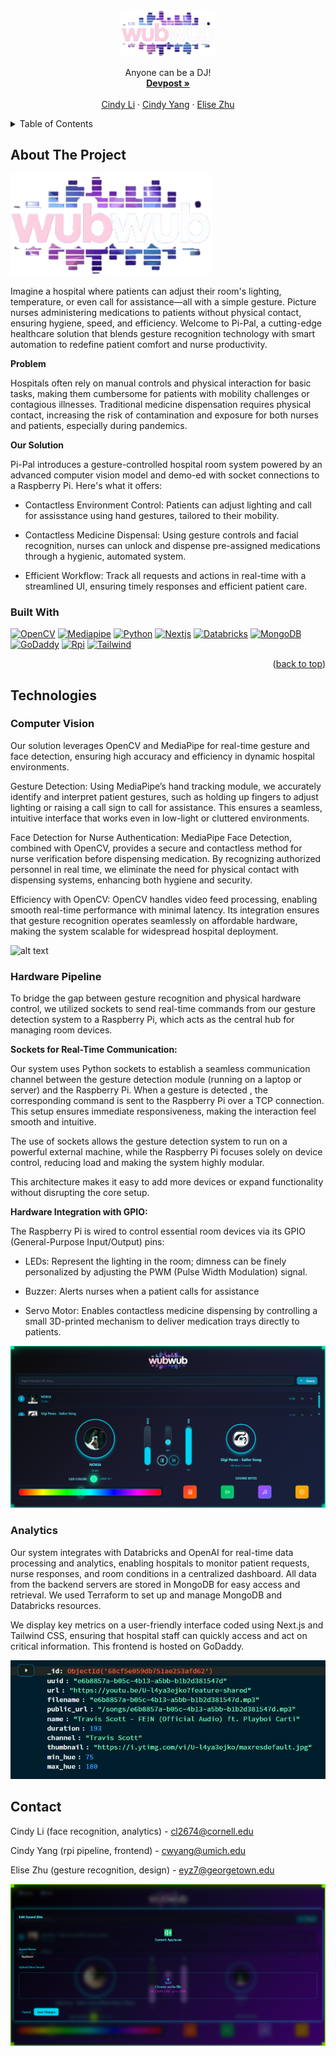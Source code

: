 
<a name="readme-top"></a>
<!-- PROJECT LOGO -->
<br />
<div align="center">
    <img src="image.png" alt="Logo" height="75">

  <p align="center">
    Anyone can be a DJ!
    <br />
    <a href="https://devpost.com/software/wubwub"><strong>Devpost »</strong></a>
    <br />
    <br />
    <a href="https://www.linkedin.com/in/cindy-li-569a30187/">Cindy Li</a>
    ·
    <a href="https://www.linkedin.com/in/2023cyang/">Cindy Yang</a>
    ·
    <a href="https://www.linkedin.com/in/elise-yz/">Elise Zhu</a>
  </p>
</div>



<!-- TABLE OF CONTENTS -->
<details>
  <summary>Table of Contents</summary>
  <ol>
    <li>
      <a href="#about-the-project">About The Project</a>
      <ul>
        <li><a href="#built-with">Built With</a></li>
      </ul>
    </li>
    <li>
      <a href="#technologies">Technologies</a>
      <ul>
        <li><a href="#roboflow">Roboflow</a></li>
        <li><a href="#streamlit">Streamlit</a></li>
        <li><a href="#matlab">Matlab</a></li>
        <li><a href="#optimizations">Optimizations</a></li>
      </ul>
    </li>
    <li><a href="#contact">Contact</a></li>
    <li><a href="#acknowledgments">Acknowledgments</a></li>
  </ol>
</details>



<!-- ABOUT THE PROJECT -->
## About The Project

![alt text](image.png)

Imagine a hospital where patients can adjust their room's lighting, temperature, or even call for assistance—all with a simple gesture. Picture nurses administering medications to patients without physical contact, ensuring hygiene, speed, and efficiency. Welcome to Pi-Pal, a cutting-edge healthcare solution that blends gesture recognition technology with smart automation to redefine patient comfort and nurse productivity.

**Problem**

Hospitals often rely on manual controls and physical interaction for basic tasks, making them cumbersome for patients with mobility challenges or contagious illnesses.
Traditional medicine dispensation requires physical contact, increasing the risk of contamination and exposure for both nurses and patients, especially during pandemics.

**Our Solution**

Pi-Pal introduces a gesture-controlled hospital room system powered by an advanced computer vision model and demo-ed with socket connections to a Raspberry Pi. Here's what it offers:

- Contactless Environment Control: Patients can adjust lighting and call for assisstance using hand gestures, tailored to their mobility.

- Contactless Medicine Dispensal: Using gesture controls and facial recognition, nurses can unlock and dispense pre-assigned medications through a hygienic, automated system.

- Efficient Workflow: Track all requests and actions in real-time with a streamlined UI, ensuring timely responses and efficient patient care.

### Built With

[![OpenCV][OpenCV]][OpenCV-url]
[![Mediapipe][Mediapipe]][Mediapipe-url]
[![Python][Python]][Python-url]
[![Nextjs][Nextjs]][Nextjs-url]
[![Databricks][Databricks]][Databricks-url]
[![MongoDB][MongoDB]][MongoDB-url]
[![GoDaddy][GoDaddy]][GoDaddy-url]
[![Rpi][Rpi]][Rpi-url]
[![Tailwind][Tailwind]][Tailwind-url]


<p align="right">(<a href="#readme-top">back to top</a>)</p>



<!-- GETTING STARTED -->
## Technologies

### Computer Vision

Our solution leverages OpenCV and MediaPipe for real-time gesture and face detection, ensuring high accuracy and efficiency in dynamic hospital environments.

Gesture Detection: Using MediaPipe’s hand tracking module, we accurately identify and interpret patient gestures, such as holding up fingers to adjust lighting or raising a call sign to call for assistance. This ensures a seamless, intuitive interface that works even in low-light or cluttered environments.

Face Detection for Nurse Authentication: MediaPipe Face Detection, combined with OpenCV, provides a secure and contactless method for nurse verification before dispensing medication. By recognizing authorized personnel in real time, we eliminate the need for physical contact with dispensing systems, enhancing both hygiene and security.

Efficiency with OpenCV: OpenCV handles video feed processing, enabling smooth real-time performance with minimal latency. Its integration ensures that gesture recognition operates seamlessly on affordable hardware, making the system scalable for widespread hospital deployment.

![alt text](image.jpg)

### Hardware Pipeline

To bridge the gap between gesture recognition and physical hardware control, we utilized sockets to send real-time commands from our gesture detection system to a Raspberry Pi, which acts as the central hub for managing room devices.

**Sockets for Real-Time Communication:**

Our system uses Python sockets to establish a seamless communication channel between the gesture detection module (running on a laptop or server) and the Raspberry Pi.
When a gesture is detected , the corresponding command is sent to the Raspberry Pi over a TCP connection. This setup ensures immediate responsiveness, making the interaction feel smooth and intuitive.

The use of sockets allows the gesture detection system to run on a powerful external machine, while the Raspberry Pi focuses solely on device control, reducing load and making the system highly modular.

This architecture makes it easy to add more devices or expand functionality without disrupting the core setup.

**Hardware Integration with GPIO:**

The Raspberry Pi is wired to control essential room devices via its GPIO (General-Purpose Input/Output) pins:

- LEDs: Represent the lighting in the room; dimness can be finely personalized by adjusting the PWM (Pulse Width Modulation) signal.

- Buzzer: Alerts nurses when a patient calls for assistance

- Servo Motor: Enables contactless medicine dispensing by controlling a small 3D-printed mechanism to deliver medication trays directly to patients.

![alt text](image-1.png)

### Analytics

Our system integrates with Databricks and OpenAI for real-time data processing and analytics, enabling hospitals to monitor patient requests, nurse responses, and room conditions in a centralized dashboard. All data from the backend servers are stored in MongoDB for easy access and retrieval. We used Terraform to set up and manage MongoDB and Databricks resources.

We display key metrics on a user-friendly interface coded using Next.js and Tailwind CSS, ensuring that hospital staff can quickly access and act on critical information. This frontend is hosted on GoDaddy.

![alt text](image-4.png)

<!-- CONTACT -->
## Contact

Cindy Li (face recognition, analytics) - cl2674@cornell.edu

Cindy Yang (rpi pipeline, frontend) - cwyang@umich.edu

Elise Zhu (gesture recognition, design) - eyz7@georgetown.edu

![alt text](image-3.png)


<!-- MARKDOWN LINKS & IMAGES -->
<!-- https://www.markdownguide.org/basic-syntax/#reference-style-links -->
[OpenCV]: https://img.shields.io/badge/opencv-5C3EE8?style=for-the-badge&logo=opencv&logoColor=white
[OpenCV-url]: https://opencv.org/
[Mediapipe]: https://img.shields.io/badge/mediapipe-0097A7?style=for-the-badge&logo=mediapipe&logoColor=white
[Mediapipe-url]: https://github.com/google-ai-edge/mediapipe
[Python]: https://img.shields.io/badge/Python-3776AB?style=for-the-badge&logo=python&logoColor=white
[Python-url]: https://www.python.org/
[Nextjs]: https://img.shields.io/badge/Nextjs-000000?style=for-the-badge&logo=Next.js&logoColor=white
[Nextjs-url]: https://nextjs.org/
[Databricks]: https://img.shields.io/badge/databricks-FF3621?style=for-the-badge&logo=Databricks&logoColor=white
[Databricks-url]: https://www.databricks.com/product/open-source
[MongoDB]: https://img.shields.io/badge/MongoDB-47A248?style=for-the-badge&logo=MongoDB&logoColor=white
[MongoDB-url]: https://www.mongodb.com/
[GoDaddy]: https://img.shields.io/badge/GoDaddy-1BDBDB?style=for-the-badge&logo=GoDaddy&logoColor=white
[GoDaddy-url]: https://www.godaddy.com/
[Rpi]: https://img.shields.io/badge/RaspberryPi-A22846?style=for-the-badge&logo=Raspberry-Pi&logoColor=white
[Rpi-url]: https://www.raspberrypi.org/
[Tailwind]: https://img.shields.io/badge/TailwindCSS-06B6D4?style=for-the-badge&logo=Tailwind-CSS&logoColor=white
[Tailwind-url]: https://tailwindcss.com/